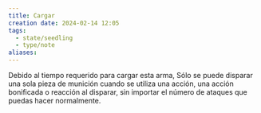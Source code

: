 ```yaml
---
title: Cargar
creation date: 2024-02-14 12:05
tags:
  - state/seedling
  - type/note
aliases:
---
```


Debido al tiempo requerido para cargar esta arma, Sólo se puede disparar una sola pieza de munición cuando se utiliza una acción, una acción bonificada o reacción al disparar, sin importar el número de ataques que puedas hacer normalmente.
